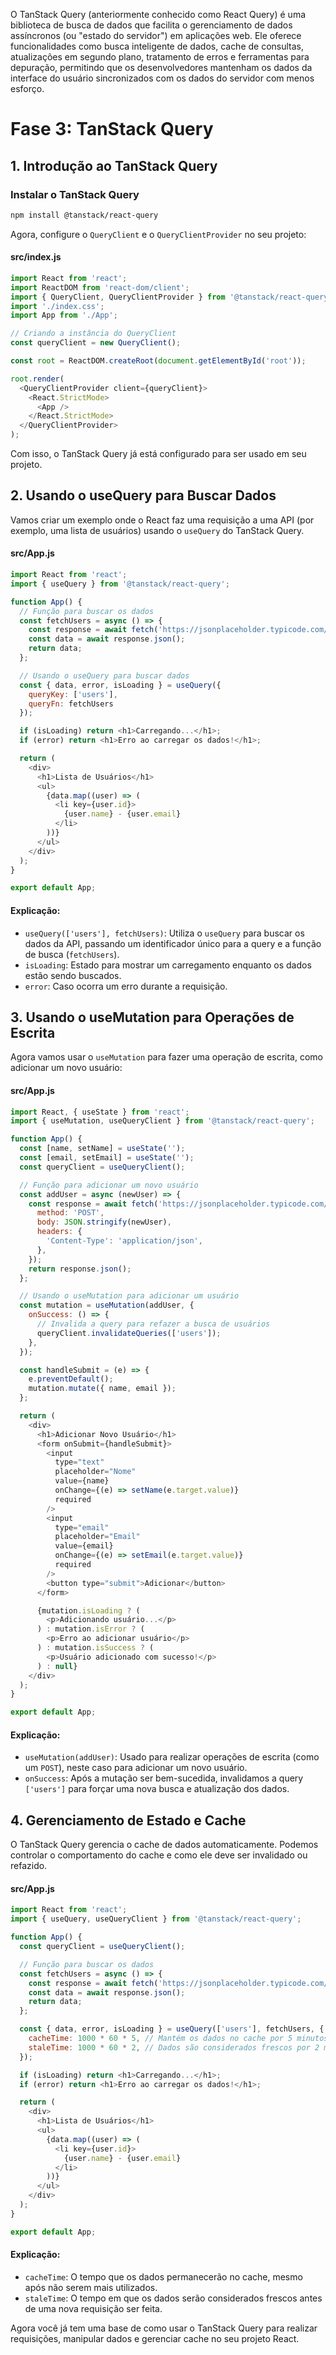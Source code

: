 O TanStack Query (anteriormente conhecido como React Query) é uma biblioteca de busca de dados que facilita o gerenciamento de dados assíncronos (ou "estado do servidor") em aplicações web. Ele oferece funcionalidades como busca inteligente de dados, cache de consultas, atualizações em segundo plano, tratamento de erros e ferramentas para depuração, permitindo que os desenvolvedores mantenham os dados da interface do usuário sincronizados com os dados do servidor com menos esforço.

# Fase 3: TanStack Query

## 1. Introdução ao TanStack Query

### Instalar o TanStack Query
```bash
npm install @tanstack/react-query
```

Agora, configure o `QueryClient` e o `QueryClientProvider` no seu projeto:

#### src/index.js
```javascript
import React from 'react';
import ReactDOM from 'react-dom/client';
import { QueryClient, QueryClientProvider } from '@tanstack/react-query'; // Adicione a importação
import './index.css';
import App from './App';

// Criando a instância do QueryClient
const queryClient = new QueryClient();

const root = ReactDOM.createRoot(document.getElementById('root')); 

root.render(
  <QueryClientProvider client={queryClient}>
    <React.StrictMode>
      <App />
    </React.StrictMode>
  </QueryClientProvider>
);
```

Com isso, o TanStack Query já está configurado para ser usado em seu projeto.

## 2. Usando o useQuery para Buscar Dados

Vamos criar um exemplo onde o React faz uma requisição a uma API (por exemplo, uma lista de usuários) usando o `useQuery` do TanStack Query.

#### src/App.js
```javascript
import React from 'react';
import { useQuery } from '@tanstack/react-query';

function App() {
  // Função para buscar os dados
  const fetchUsers = async () => {
    const response = await fetch('https://jsonplaceholder.typicode.com/users');
    const data = await response.json();
    return data;
  };

  // Usando o useQuery para buscar dados
  const { data, error, isLoading } = useQuery({
    queryKey: ['users'],
    queryFn: fetchUsers
  });

  if (isLoading) return <h1>Carregando...</h1>;
  if (error) return <h1>Erro ao carregar os dados!</h1>;

  return (
    <div>
      <h1>Lista de Usuários</h1>
      <ul>
        {data.map((user) => (
          <li key={user.id}>
            {user.name} - {user.email}
          </li>
        ))}
      </ul>
    </div>
  );
}

export default App;
```

#### Explicação:
- `useQuery(['users'], fetchUsers)`: Utiliza o `useQuery` para buscar os dados da API, passando um identificador único para a query e a função de busca (`fetchUsers`).
- `isLoading`: Estado para mostrar um carregamento enquanto os dados estão sendo buscados.
- `error`: Caso ocorra um erro durante a requisição.

## 3. Usando o useMutation para Operações de Escrita

Agora vamos usar o `useMutation` para fazer uma operação de escrita, como adicionar um novo usuário:

#### src/App.js
```javascript
import React, { useState } from 'react';
import { useMutation, useQueryClient } from '@tanstack/react-query';

function App() {
  const [name, setName] = useState('');
  const [email, setEmail] = useState('');
  const queryClient = useQueryClient();

  // Função para adicionar um novo usuário
  const addUser = async (newUser) => {
    const response = await fetch('https://jsonplaceholder.typicode.com/users', {
      method: 'POST',
      body: JSON.stringify(newUser),
      headers: {
        'Content-Type': 'application/json',
      },
    });
    return response.json();
  };

  // Usando o useMutation para adicionar um usuário
  const mutation = useMutation(addUser, {
    onSuccess: () => {
      // Invalida a query para refazer a busca de usuários
      queryClient.invalidateQueries(['users']);
    },
  });

  const handleSubmit = (e) => {
    e.preventDefault();
    mutation.mutate({ name, email });
  };

  return (
    <div>
      <h1>Adicionar Novo Usuário</h1>
      <form onSubmit={handleSubmit}>
        <input
          type="text"
          placeholder="Nome"
          value={name}
          onChange={(e) => setName(e.target.value)}
          required
        />
        <input
          type="email"
          placeholder="Email"
          value={email}
          onChange={(e) => setEmail(e.target.value)}
          required
        />
        <button type="submit">Adicionar</button>
      </form>

      {mutation.isLoading ? (
        <p>Adicionando usuário...</p>
      ) : mutation.isError ? (
        <p>Erro ao adicionar usuário</p>
      ) : mutation.isSuccess ? (
        <p>Usuário adicionado com sucesso!</p>
      ) : null}
    </div>
  );
}

export default App;
```

#### Explicação:
- `useMutation(addUser)`: Usado para realizar operações de escrita (como um `POST`), neste caso para adicionar um novo usuário.
- `onSuccess`: Após a mutação ser bem-sucedida, invalidamos a query `['users']` para forçar uma nova busca e atualização dos dados.

## 4. Gerenciamento de Estado e Cache

O TanStack Query gerencia o cache de dados automaticamente. Podemos controlar o comportamento do cache e como ele deve ser invalidado ou refazido.

#### src/App.js
```javascript
import React from 'react';
import { useQuery, useQueryClient } from '@tanstack/react-query';

function App() {
  const queryClient = useQueryClient();

  // Função para buscar os dados
  const fetchUsers = async () => {
    const response = await fetch('https://jsonplaceholder.typicode.com/users');
    const data = await response.json();
    return data;
  };

  const { data, error, isLoading } = useQuery(['users'], fetchUsers, {
    cacheTime: 1000 * 60 * 5, // Mantém os dados no cache por 5 minutos
    staleTime: 1000 * 60 * 2, // Dados são considerados frescos por 2 minutos
  });

  if (isLoading) return <h1>Carregando...</h1>;
  if (error) return <h1>Erro ao carregar os dados!</h1>;

  return (
    <div>
      <h1>Lista de Usuários</h1>
      <ul>
        {data.map((user) => (
          <li key={user.id}>
            {user.name} - {user.email}
          </li>
        ))}
      </ul>
    </div>
  );
}

export default App;
```

#### Explicação:
- `cacheTime`: O tempo que os dados permanecerão no cache, mesmo após não serem mais utilizados.
- `staleTime`: O tempo em que os dados serão considerados frescos antes de uma nova requisição ser feita.

Agora você já tem uma base de como usar o TanStack Query para realizar requisições, manipular dados e gerenciar cache no seu projeto React.
